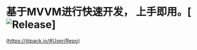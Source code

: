 # 基于MVVM进行快速开发， 上手即用。[![Release](https://jitpack.io/v/User/Repo.svg)]
(https://jitpack.io/#User/Repo)
